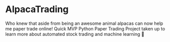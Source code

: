 # AlpacaTrading

Who knew that aside from being an awesome animal alpacas can now help me paper trade online! Quick MVP Python Paper Trading Project taken up to learn more about automated stock trading and machine learning 🙌
